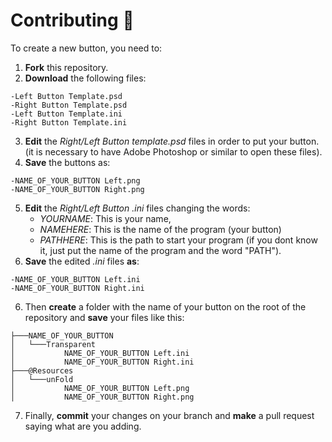 # Contributing :balloon:
To create a new button, you need to:

1. **Fork** this repository.
2. **Download** the following files:
```
-Left Button Template.psd
-Right Button Template.psd
-Left Button Template.ini
-Right Button Template.ini
```
3. **Edit** the _Right/Left Button template.psd_ files in order to put your button. (it is necessary to have Adobe Photoshop or similar to open these files).
4. **Save** the buttons as:
```
-NAME_OF_YOUR_BUTTON Left.png
-NAME_OF_YOUR_BUTTON Right.png
```
5. **Edit** the _Right/Left Button .ini_ files changing the words:
    - _YOURNAME_: This is your name,
    - _NAMEHERE_: This is the name of the program (your button)
    - _PATHHERE_: This is the path to start your program (if you dont know it, just put the name of the program and the word "PATH").
5. **Save** the edited _.ini_ files **as**:
```
-NAME_OF_YOUR_BUTTON Left.ini
-NAME_OF_YOUR_BUTTON Right.ini
```
6. Then **create** a folder with the name of your button on the root of the repository and **save** your files like this:
```
├───NAME_OF_YOUR_BUTTON
│   └───Transparent
│           NAME_OF_YOUR_BUTTON Left.ini
│           NAME_OF_YOUR_BUTTON Right.ini
├───@Resources
│   └───unFold
│           NAME_OF_YOUR_BUTTON Left.png
│           NAME_OF_YOUR_BUTTON Right.png
```
7. Finally, **commit** your changes on your branch and **make** a pull request saying what are you adding.
